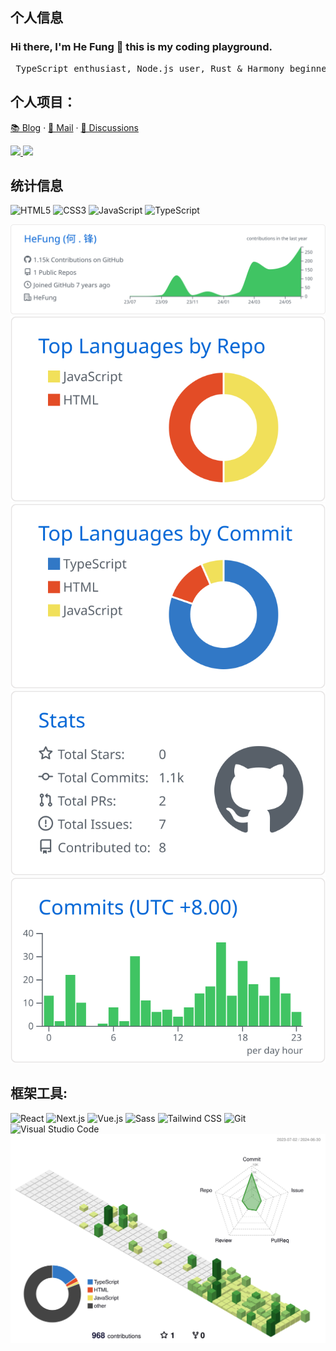 ## 个人信息
### Hi there, I'm He Fung 👋 this is my coding playground.
<pre>
 TypeScript enthusiast, Node.js user, Rust & Harmony beginner
</pre>

## 个人项目： <img src="https://img.viptv.work/viptv/work.webp" width="260" align="right" alt="">
[📚 Blog](https://viptv.work/blog/) · [📇 Mail](mailto:qq2236639958@outlook.com) · [💬 Discussions](https://github.com/orgs/viptv-work/discussions)

<a href="https://viptv.work" target="_blank">
  <picture>
    <source
      media="(prefers-color-scheme: dark)"
      srcset="https://github-readme-status-mrhope.vercel.app/api/pin?username=viptv-work&repo=viptv&theme=github_dark"
    />
    <img
      src="https://github-readme-status-mrhope.vercel.app/api/pin?username=viptv-work&repo=viptv&theme=github_light"
    />
  </picture>
</a>
<a href="https://iptv.vodtv.cn" target="_blank">
  <picture>
    <source
      media="(prefers-color-scheme: dark)"
      srcset="https://github-readme-status-mrhope.vercel.app/api/pin?username=vodtv&repo=iptv-sources&theme=github_dark"
    />
    <img
      src="https://github-readme-status-mrhope.vercel.app/api/pin?username=vodtv&repo=iptv-source&theme=github_light"
    />
  </picture>
</a>

## 统计信息
![HTML5](https://img.shields.io/badge/HTML5-E34F26?logo=HTML5&logoColor=fff)
![CSS3](https://img.shields.io/badge/CSS3-1572B6?logo=CSS3&logoColor=fff)
![JavaScript](https://img.shields.io/badge/JavaScript-F7DF1E?logo=JavaScript&logoColor=333)
![TypeScript](https://img.shields.io/badge/TypeScript-3178C6?logo=TypeScript&logoColor=fff)

<a href="https://viptv.work" target="_blank">
<picture>
  <source
    media="(prefers-color-scheme: dark)"
    srcset="./profile-summary-card-output/github_dark/0-profile-details.svg"
  />
  <img
    src="./profile-summary-card-output/github/0-profile-details.svg"
  />
</picture>
</a>

<a href="https://viptv.work" target="_blank">
<picture>
  <source
    media="(prefers-color-scheme: dark)"
    srcset="./profile-summary-card-output/github_dark/1-repos-per-language.svg"
  />
  <img
    src="./profile-summary-card-output/github/1-repos-per-language.svg"
  />
</picture>
</a>

<a href="https://viptv.work" target="_blank">
<picture>
  <source
    media="(prefers-color-scheme: dark)"
    srcset="./profile-summary-card-output/github_dark/2-most-commit-language.svg"
  />
  <img
    src="./profile-summary-card-output/github/2-most-commit-language.svg"
  />
</picture>
  
<a href="https://viptv.work" target="_blank">
<picture>
  <source
    media="(prefers-color-scheme: dark)"
    srcset="./profile-summary-card-output/github_dark/3-stats.svg"
  />
  <img
    src="./profile-summary-card-output/github/3-stats.svg"
  />
</picture>
</a>
  
<a href="https://viptv.work" target="_blank">   
<picture>
  <source
    media="(prefers-color-scheme: dark)"
    srcset="./profile-summary-card-output/github/4-productive-time.svg"
  />
  <img
    src="./profile-summary-card-output/github/4-productive-time.svg"
  />
</picture>
</a>

## 框架工具:

![React](https://img.shields.io/badge/React-61DAFB?logo=React&logoColor=333)
![Next.js](https://img.shields.io/badge/Next.js-000000?logo=Next.js&logoColor=fff)
![Vue.js](https://img.shields.io/badge/Vue.js-4FC08D?logo=Vue.js&logoColor=fff)
![Sass](https://img.shields.io/badge/Sass-CC6699?logo=Sass&logoColor=fff)
![Tailwind CSS](https://img.shields.io/badge/Tailwind%20CSS-06B6D4?logo=TailwindCSS&logoColor=fff)
![Git](https://img.shields.io/badge/Git-F05032?logo=Git&logoColor=fff)
![Visual Studio Code](https://img.shields.io/badge/VS%20CODE-007ACC?logo=VisualStudioCode&logoColor=fff)
![profile](./profile-3d-contrib/profile-green-animate.svg)
